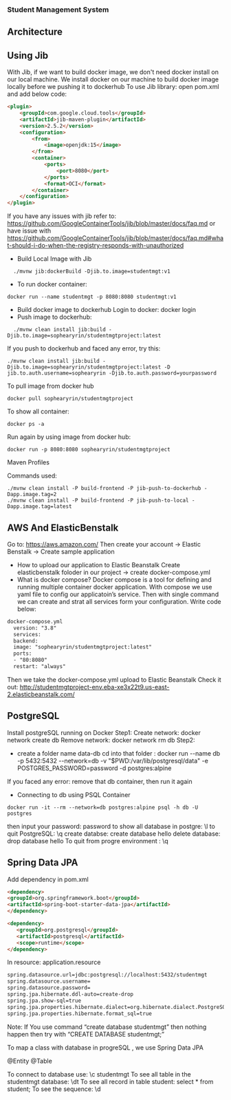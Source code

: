 ### Student Management System

## Architecture


## Using Jib
With Jib, if we want to build docker image, we don't need docker install on our local machine.
We install docker on our machine to build docker image locally before we pushing it to dockerhub
To use Jib library:
open pom.xml and add below code:
```html
<plugin>
    <groupId>com.google.cloud.tools</groupId>
    <artifactId>jib-maven-plugin</artifactId>
    <version>2.5.2</version>
    <configuration>
        <from>
            <image>openjdk:15</image>
        </from>
        <container>
            <ports>
                <port>8080</port>
            </ports>
            <format>OCI</format>
        </container>
    </configuration>
</plugin>
```
If you have any issues with jib refer to:
https://github.com/GoogleContainerTools/jib/blob/master/docs/faq.md
or have issue with https://github.com/GoogleContainerTools/jib/blob/master/docs/faq.md#what-should-i-do-when-the-registry-responds-with-unauthorized

- Build Local Image with Jib
```
  ./mvnw jib:dockerBuild -Djib.to.image=studentmgt:v1
```

- To run docker container:
```
docker run --name studentmgt -p 8080:8080 studentmgt:v1
```

- Build docker image to dockerhub
  Login to docker: docker login
- Push image to dockerhub:
```
  ./mvnw clean install jib:build -Djib.to.image=sophearyrin/studentmgtproject:latest
```
If you push to dockerhub and faced any error, try this:
```
./mvnw clean install jib:build -Djib.to.image=sophearyrin/studentmgtproject:latest -D jib.to.auth.username=sophearyrin -Djib.to.auth.password=yourpassword
```
To pull image from docker hub
```
docker pull sophearyrin/studentmgtproject
```

To show all container:
```
docker ps -a
```

Run again by using image from docker hub:
```
docker run -p 8080:8080 sophearyrin/studentmgtproject
```

Maven Profiles

Commands used:
```
./mvnw clean install -P build-frontend -P jib-push-to-dockerhub -Dapp.image.tag=2
./mvnw clean install -P build-frontend -P jib-push-to-local -Dapp.image.tag=latest
```


## AWS And ElasticBenstalk
Go to: https://aws.amazon.com/
Then create your account -> Elastic Benstalk -> Create sample application
- How to upload our application to Elastic Beanstalk
Create elasticbenstalk foloder in our project -> create docker-compose.yml
- What is docker compose?
Docker compose is a tool for defining and running multiple container docker application. With compose we use yaml file to config our applicatoin’s service. Then with single command we can create and strat all services form your configuration.
Write code below:
```html
docker-compose.yml
  version: "3.8"
  services:
  backend:
  image: "sophearyrin/studentmgtproject:latest"
  ports:
  - "80:8080"
  restart: "always"
```
Then we take the docker-compose.yml upload to Elastic Beanstalk
Check it out: http://studentmgtproject-env.eba-xe3x22t9.us-east-2.elasticbeanstalk.com/

## PostgreSQL

Install postgreSQL running on Docker
Step1:
Create network: docker network create db
Remove network: docker network rm db
Step2:
-	create a folder name data-db
     cd into that folder : docker run --name db -p 5432:5432 --network=db -v "$PWD:/var/lib/postgresql/data" -e POSTGRES_PASSWORD=password -d postgres:alpine

If you faced any error: remove that db container, then run it again

- Connecting to db using PSQL Container
```
docker run -it --rm --network=db postgres:alpine psql -h db -U postgres
```

then input your password: password
to show all database in postgre: \l
to quit PostgreSQL: \q
create databse: create database hello
delete database: drop database hello
To quit from progre environment : \q

## Spring Data JPA

Add dependency in pom.xml
```html
<dependency>
<groupId>org.springframework.boot</groupId>
<artifactId>spring-boot-starter-data-jpa</artifactId>
</dependency>

<dependency>
   <groupId>org.postgresql</groupId>
   <artifactId>postgresql</artifactId>
   <scope>runtime</scope>
</dependency>
```
In resource: application.resource

```html
spring.datasource.url=jdbc:postgresql://localhost:5432/studentmgt
spring.datasource.username=
spring.datasource.password=
spring.jpa.hibernate.ddl-auto=create-drop
spring.jpa.show-sql=true
spring.jpa.properties.hibernate.dialect=org.hibernate.dialect.PostgreSQLDialect
spring.jpa.properties.hibernate.format_sql=true
```

Note: If You use command “create database studentmgt” then nothing happen then try with “CREATE DATABASE studentmgt;”

To map a class with database in progreSQL , we use Spring Data JPA

@Entity
@Table

To connect to database use: \c studentmgt
To see all table in the studentmgt database: \dt
To see all record in table student: select * from student;
To see the sequence: \d
 









